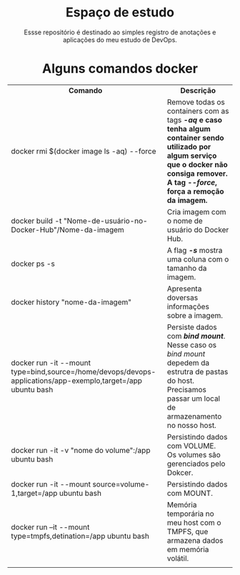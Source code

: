 <div>
    <h1 align="center">Espaço de estudo</h1>
    <p align="center">Essse repositório é destinado ao simples registro de anotações e aplicações do meu estudo de DevOps.</p>
</div>

<div>
    <h1 align="center">Alguns comandos docker</h1>
    <table align="center">
    <tr align="center">
        <td ><b>Comando</b></td>
        <td ><b>Descrição</b></td>
    </tr>
    <tr>
        <td>docker rmi $(docker image ls -aq) --force</td>
        <td>Remove todas os containers com as tags <b><i>-aq</i><b> e caso tenha algum container sendo utilizado por algum serviço que o docker não consiga remover.<br> A tag <b><i>--force</i></b>, força a remoção da imagem.</td>
    </tr>
    <tr>
        <td>docker build -t "Nome-de-usuário-no-Docker-Hub"/Nome-da-imagem</td>
        <td>Cria imagem com o nome de usuário do Docker Hub.</td>
    </tr>
    <tr>
        <td>docker ps -s</td>
        <td>A flag <b><i>-s</i></b> mostra uma coluna com o tamanho da imagem.</td>
    </tr>
    <tr>
        <td>docker history "nome-da-imagem"</td>
        <td>Apresenta doversas informações sobre a imagem.</td>
    </tr>
    <tr>
        <td>docker run -it --mount type=bind,source=/home/devops/devops-applications/app-exemplo,target=/app ubuntu bash</td>
        <td>Persiste dados com <b><i>bind mount</i></b>. Nesse caso os <i>bind mount</i> depedem da estrutra de pastas do host.<br> Precisamos passar um local de armazenamento no nosso host.</td>
    </tr>
    </tr>
        <tr>
        <td>docker run -it -v "nome do volume":/app ubuntu bash</td>
        <td>Persistindo dados com VOLUME.<br> Os volumes são gerenciados pelo Dokcer.</td>
    </tr>
    <tr>
        <td>docker run -it --mount source=volume-1,target=/app ubuntu bash</td>
        <td>Persistindo dados com MOUNT.</td>
    </tr>
    <tr>
        <td>docker run –it --mount type=tmpfs,detination=/app ubuntu bash</td>
        <td>Memória temporária no meu host com o TMPFS, que armazena dados em memória volátil.</td>
    </tr>
    <tr>
        <td></td>
        <td></td>
    </tr>

</table>

</div>






